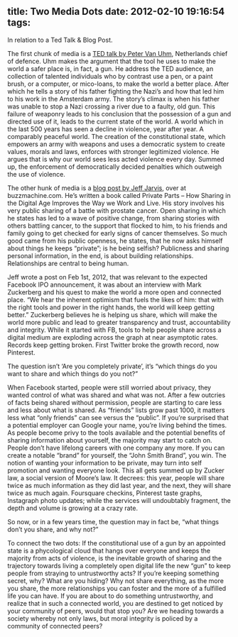 title: Two Media Dots
date: 2012-02-10 19:16:54
tags:
---
<p>In relation to a Ted Talk &amp; Blog Post.</p>
<p>The first chunk of media is a <a href="http://www.ted.com/talks/peter_van_uhm_why_i_chose_a_gun.html" target="_blank">TED talk by Peter Van Uhm</a>, Netherlands chief of defence. Uhm makes the argument that the tool he uses to make the world a safer place is, in fact, a gun. He address the TED audience, an collection of talented individuals who by contrast use a pen, or a paint brush, or a computer, or mico-loans, to make the world a better place. After which he tells a story of his father fighting the Nazi&rsquo;s and how that led him to his work in the Amsterdam army. The story&rsquo;s climax is when his father was unable to stop a Nazi crossing a river due to a faulty, old gun. This failure of weaponry leads to his conclusion that the possession of a gun and directed use of it, leads to the current state of the world. A world which in the last 500 years has seen a decline in violence, year after year. A comparably peaceful world. The creation of the constitutional state, which empowers an army with weapons and uses a democratic system to create values, morals and laws, enforces with stronger legitimized violence. He argues that is why our world sees less acted violence every day. Summed up, the enforcement of democratically decided penalties which outweigh the use of violence.</p>
<p>The other hunk of media is a <a href="http://www.buzzmachine.com/2012/02/01/facebook-goes-public-zuckerberg-in-public-parts-wwgd/" target="_blank">blog post by Jeff Jarvis</a>, over at buzzmachine.com. He&rsquo;s written a book called Private Parts &ndash; How Sharing in the Digital Age Improves the Way we Work and Live. His story involves his very public sharing of a battle with prostate cancer. Open sharing in which he states has led to a wave of positive change, from sharing stories with others battling cancer, to the support that flocked to him, to his friends and family going to get checked for early signs of cancer themselves. So much good came from his public openness, he states, that he now asks himself about things he keeps &ldquo;private&rdquo;; is he being selfish? Publicness and sharing personal information, in the end, is about building relationships. Relationships are central to being human.</p>
<p>Jeff wrote a post on Feb 1st, 2012, that was relevant to the expected Facebook IPO announcement, it was about an interview with Mark Zuckerberg and his quest to make the world a more open and connected place. &ldquo;We hear the inherent optimism that fuels the likes of him: that with the right tools and power in the right hands, the world will keep getting better.&rdquo; Zuckerberg believes he is helping us share, which will make the world more public and lead to greater transparency and trust, accountability and integrity. While it started with FB, tools to help people share across a digital medium are exploding across the graph at near asymptotic rates. Records keep getting broken. First Twitter broke the growth record, now Pinterest.</p>
<p>The question isn&rsquo;t &lsquo;Are you completely private&rsquo;, it&rsquo;s &ldquo;which things do you want to share and which things do you not?&rdquo;</p>
<p>When Facebook started, people were still worried about privacy, they wanted control of what was shared and what was not. After a few outcries of facts being shared without permission, people are starting to care less and less about what is shared. As &ldquo;friends&rdquo; lists grow past 1000, it matters less what &ldquo;only friends&rdquo; can see versus the &ldquo;public&rdquo;. If you&rsquo;re surprised that a potential employer can Google your name, you&rsquo;re living behind the times. As people become privy to the tools available and the potential benefits of sharing information about yourself, the majority may start to catch on. People don&rsquo;t have lifelong careers with one company any more. If you can create a notable &ldquo;brand&rdquo; for yourself, the &ldquo;John Smith Brand&rdquo;, you win. The notion of wanting your information to be private, may turn into self promotion and wanting everyone look. This all gets summed up by Zucker law, a social version of Moore&rsquo;s law. It decrees: this year, people will share twice as much information as they did last year, and the next, they will share twice as much again. Foursquare checkins, Pinterest taste graphs, Instagraph photo updates; while the services will undoubtably fragment, the depth and volume is growing at a crazy rate.</p>
<p>So now, or in a few years time, the question may in fact be, &ldquo;what things don&rsquo;t you share, and why not?&rdquo;</p>
<p>To connect the two dots: If the constitutional use of a gun by an appointed state is a phycological cloud that hangs over everyone and keeps the majority from acts of violence, is the inevitable growth of sharing and the trajectory towards living a completely open digital life the new &ldquo;gun&rdquo; to keep people from straying to untrustworthy acts? If you&rsquo;re keeping something secret, why? What are you hiding? Why not share everything, as the more you share, the more relationships you can foster and the more of a fulfilled life you can have. If you are about to do something untrustworthy, and realize that in such a connected world, you are destined to get noticed by your community of peers, would that stop you? Are we heading towards a society whereby not only laws, but moral integrity is policed by a community of connected peers?</p></div>